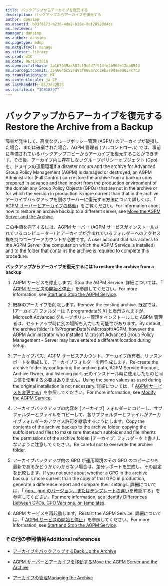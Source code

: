 ```yaml
---
title: バックアップからアーカイブを復元する
description: バックアップからアーカイブを復元する
author: dansimp
ms.assetid: b83f6173-a236-4da2-b16e-8df20920d4cc
ms.reviewer: ''
manager: dansimp
ms.author: dansimp
ms.pagetype: mdop
ms.mktglfcycl: manage
ms.sitesec: library
ms.prod: w10
ms.date: 06/16/2016
ms.openlocfilehash: 3a1b7039ad587cf9c8d7f914fe3b963e12ba8949
ms.sourcegitcommit: 354664bc527d93f80687cd2eba70d1eea024c7c3
ms.translationtype: MT
ms.contentlocale: ja-JP
ms.lasthandoff: 06/26/2020
ms.locfileid: "10818397"
---
```

# <span data-ttu-id="1ce3b-103">バックアップからアーカイブを復元する</span><span class="sxs-lookup"><span data-stu-id="1ce3b-103">Restore the Archive from a Backup</span></span>


<span data-ttu-id="1ce3b-104">障害が発生して、高度なグループポリシー管理 (AGPM) のアーカイブが破損した場合、または破棄された場合、AGPM 管理者 (フルコントロール) では、事前に準備されているバックアップコピーからアーカイブを復元することができます。その後、アーカイブ内に存在しないグループポリシーオブジェクト (Gpo) を、ドメインの運用環境</span><span class="sxs-lookup"><span data-stu-id="1ce3b-104">If a disaster occurs and the archive for Advanced Group Policy Management (AGPM) is damaged or destroyed, an AGPM Administrator (Full Control) can restore the archive from a backup copy prepared in advance and then import from the production environment of the domain any Group Policy Objects (GPOs) that are not in the archive or for which the version in production is more current than that in the archive.</span></span> <span data-ttu-id="1ce3b-105">アーカイブバックアップを別のサーバーに復元する方法について詳しくは、「 [AGPM サーバーとアーカイブの移動](move-the-agpm-server-and-the-archive-agpm40.md)」をご覧ください。</span><span class="sxs-lookup"><span data-stu-id="1ce3b-105">For information about how to restore an archive backup to a different server, see [Move the AGPM Server and the Archive](move-the-agpm-server-and-the-archive-agpm40.md).</span></span>

<span data-ttu-id="1ce3b-106">この手順を完了するには、AGPM サーバー (AGPM サービスがインストールされているコンピューター) とアーカイブが含まれているフォルダーへのアクセス権を持つユーザーアカウントが必要です。</span><span class="sxs-lookup"><span data-stu-id="1ce3b-106">A user account that has access to the AGPM Server (the computer on which the AGPM Service is installed) and to the folder that contains the archive is required to complete this procedure.</span></span>

**<span data-ttu-id="1ce3b-107">バックアップからアーカイブを復元するには</span><span class="sxs-lookup"><span data-stu-id="1ce3b-107">To restore the archive from a backup</span></span>**

1.  <span data-ttu-id="1ce3b-108">AGPM サービスを停止します。</span><span class="sxs-lookup"><span data-stu-id="1ce3b-108">Stop the AGPM Service.</span></span> <span data-ttu-id="1ce3b-109">詳細については、「 [AGPM サービスの開始と停止](start-and-stop-the-agpm-service-agpm40.md)」を参照してください。</span><span class="sxs-lookup"><span data-stu-id="1ce3b-109">For more information, see [Start and Stop the AGPM Service](start-and-stop-the-agpm-service-agpm40.md).</span></span>

2.  <span data-ttu-id="1ce3b-110">既存のアーカイブを削除します。</span><span class="sxs-lookup"><span data-stu-id="1ce3b-110">Remove the existing archive.</span></span> <span data-ttu-id="1ce3b-111">既定では、[アーカイブ] フォルダーは [\ programdata% ¥] と表示されますが、Microsoft Advanced グループポリシー管理をインストールした AGPM 管理者は、セットアップ時に別の場所を入力した可能性があります。</span><span class="sxs-lookup"><span data-stu-id="1ce3b-111">By default, the archive folder is %ProgramData%\\Microsoft\\AGPM, however the AGPM Administrator who installed Microsoft Advanced Group Policy Management - Server may have entered a different location during setup.</span></span>

3.  <span data-ttu-id="1ce3b-112">アーカイブパス、AGPM サービスアカウント、アーカイブ所有者、リッスンポートを構成して、アーカイブフォルダーを再作成します。</span><span class="sxs-lookup"><span data-stu-id="1ce3b-112">Re-create the archive folder by configuring the archive path, AGPM Service Account, Archive Owner, and listening port.</span></span> <span data-ttu-id="1ce3b-113">元のインストール時に使用したものと同じ値を使用する必要はありません。</span><span class="sxs-lookup"><span data-stu-id="1ce3b-113">Using the same values as used during the original installation is not necessary.</span></span> <span data-ttu-id="1ce3b-114">詳細については、「 [AGPM サービスを変更する](modify-the-agpm-service-agpm40.md)」を参照してください。</span><span class="sxs-lookup"><span data-stu-id="1ce3b-114">For more information, see [Modify the AGPM Service](modify-the-agpm-service-agpm40.md).</span></span>

4.  <span data-ttu-id="1ce3b-115">アーカイブバックアップの内容を [アーカイブ] フォルダーにコピーし、サブフォルダーとファイルをコピーして、各サブフォルダーとファイルがアーカイブフォルダーのアクセス許可を継承するようにします。</span><span class="sxs-lookup"><span data-stu-id="1ce3b-115">Copy the contents of the archive backup to the archive folder, copying the subfolders and files to make sure that each subfolder and file inherits the permissions of the archive folder.</span></span> <span data-ttu-id="1ce3b-116">[アーカイブ] フォルダーを上書きしないように注意してください。</span><span class="sxs-lookup"><span data-stu-id="1ce3b-116">Be careful not to overwrite the archive folder.</span></span>

5.  <span data-ttu-id="1ce3b-117">アーカイブバックアップ内の GPO が運用環境のその GPO のコピーよりも最新であるかどうかがわからない場合は、差分レポートを生成し、その設定を比較します。</span><span class="sxs-lookup"><span data-stu-id="1ce3b-117">If you not sure about whether a GPO in the archive backup is more current than the copy of that GPO in production, generate a difference report and compare their settings.</span></span> <span data-ttu-id="1ce3b-118">詳細については、「 [gpo、gpo のバージョン、またはテンプレートの違い](identify-differences-between-gpos-gpo-versions-or-templates-agpm40.md)を確認する」を参照してください。</span><span class="sxs-lookup"><span data-stu-id="1ce3b-118">For more information, see [Identify Differences Between GPOs, GPO Versions, or Templates](identify-differences-between-gpos-gpo-versions-or-templates-agpm40.md).</span></span>

6.  <span data-ttu-id="1ce3b-119">AGPM サービスを再起動します。</span><span class="sxs-lookup"><span data-stu-id="1ce3b-119">Restart the AGPM Service.</span></span> <span data-ttu-id="1ce3b-120">詳細については、「 [AGPM サービスの開始と停止](start-and-stop-the-agpm-service-agpm40.md)」を参照してください。</span><span class="sxs-lookup"><span data-stu-id="1ce3b-120">For more information, see [Start and Stop the AGPM Service](start-and-stop-the-agpm-service-agpm40.md).</span></span>

### <span data-ttu-id="1ce3b-121">その他の参照情報</span><span class="sxs-lookup"><span data-stu-id="1ce3b-121">Additional references</span></span>

-   [<span data-ttu-id="1ce3b-122">アーカイブをバックアップする</span><span class="sxs-lookup"><span data-stu-id="1ce3b-122">Back Up the Archive</span></span>](back-up-the-archive-agpm40.md)

-   [<span data-ttu-id="1ce3b-123">AGPM サーバーとアーカイブを移動する</span><span class="sxs-lookup"><span data-stu-id="1ce3b-123">Move the AGPM Server and the Archive</span></span>](move-the-agpm-server-and-the-archive-agpm40.md)

-   [<span data-ttu-id="1ce3b-124">アーカイブの管理</span><span class="sxs-lookup"><span data-stu-id="1ce3b-124">Managing the Archive</span></span>](managing-the-archive-agpm40.md)

 

 





